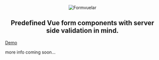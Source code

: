 <p align="center">
    <img  src="https://janiskelemen.github.io/formvuelar/site/Formvuelar.svg" alt="Formvuelar" />
</p>
<h2 align="center">Predefined Vue form components with server side validation in mind.</h2>


<a href="https://janiskelemen.github.io/formvuelar/" target="_blank">Demo</a>

more info coming soon...
